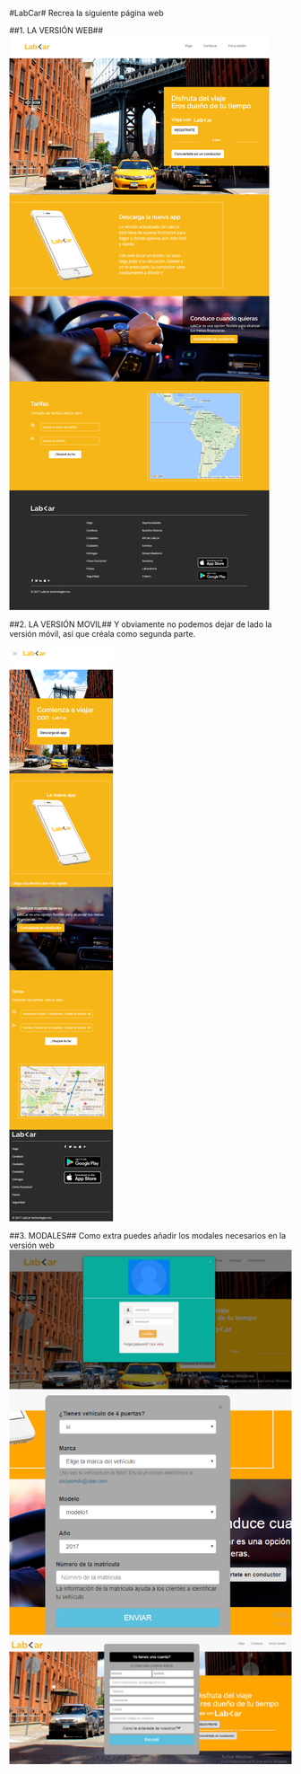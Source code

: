 #LabCar#
Recrea la siguiente página web

##1. LA VERSIÓN WEB##
![Desktop](./assets/images/lg.png)

##2. LA VERSIÓN MOVIL##
Y obviamente no podemos dejar de lado la versión móvil, así que créala como segunda parte.

![Mobile](./assets/images/xs.png)

##3. MODALES##
Como extra puedes añadir los modales necesarios en la versión web
![Inicia sesión](./assets/images/modal1.png)
![Registrate](./assets/images/modal2.png)
![Conduce](./assets/images/modal3.png)
